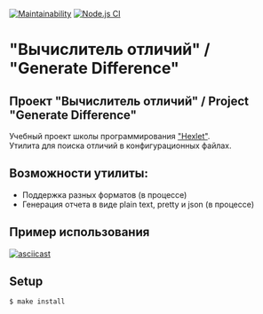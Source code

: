 [![Maintainability](https://api.codeclimate.com/v1/badges/8a394bc756dc729b6f90/maintainability)](https://codeclimate.com/github/khloptsevps/gendiff-hr/maintainability) [![Node.js CI](https://github.com/khloptsevps/gendiff-hr/workflows/Node.js%20CI/badge.svg?branch=master&event=push)](https://github.com/khloptsevps/gendiff-hr/actions)

# "Вычислитель отличий" / "Generate Difference" 

## Проект "Вычислитель отличий" / Project "Generate Difference"
Учебный проект школы программирования ["Hexlet"](https://ru.hexlet.io/?ref=252944).  
Утилита для поиска отличий в конфигурационных файлах.

## Возможности утилиты:

* Поддержка разных форматов (в процессе)
* Генерация отчета в виде plain text, pretty и json (в процессе)

## Пример использования
[![asciicast](https://asciinema.org/a/vhYYtBhrHM5WpMk23TcFCbIz8.svg)](https://asciinema.org/a/vhYYtBhrHM5WpMk23TcFCbIz8)

## Setup

```sh
$ make install
```